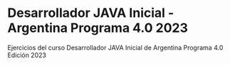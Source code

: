 # Desarrollador JAVA Inicial - Argentina Programa 4.0 2023
Ejercicios del curso Desarrollador JAVA Inicial de Argentina Programa 4.0 Edición 2023